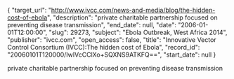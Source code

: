 {
  "target_url": "http://www.ivcc.com/news-and-media/blog/the-hidden-cost-of-ebola", 
  "description": "private charitable partnership focused on preventing disease transmission", 
  "end_date": null, 
  "date": "2006-01-01T12:00:00", 
  "slug": 29273, 
  "subject": "Ebola Outbreak, West Africa 2014", 
  "publisher": "ivcc.com", 
  "open_access": false, 
  "title": "Innovative Vector Control Consortium (IVCC):The hidden cost of Ebola", 
  "record_id": "20060101T120000/IwIVcCClXo+SQXNS9ATKFQ==", 
  "start_date": null
}

private charitable partnership focused on preventing disease transmission